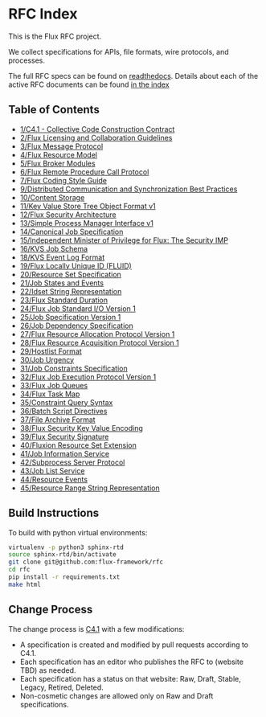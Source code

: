 RFC Index
=========

This is the Flux RFC project.

We collect specifications for APIs, file formats, wire protocols, and
processes.

The full RFC specs can be found on [readthedocs](https://flux-framework.readthedocs.io/projects/flux-rfc/en/latest).
Details about each of the active RFC documents can be found [in the index](index.rst)

Table of Contents
-----------------

- [1/C4.1 - Collective Code Construction Contract](spec_1.rst)
- [2/Flux Licensing and Collaboration Guidelines](spec_2.rst)
- [3/Flux Message Protocol](spec_3.rst)
- [4/Flux Resource Model](spec_4.rst)
- [5/Flux Broker Modules](spec_5.rst)
- [6/Flux Remote Procedure Call Protocol](spec_6.rst)
- [7/Flux Coding Style Guide](spec_7.rst)
- [9/Distributed Communication and Synchronization Best Practices](spec_9.rst)
- [10/Content Storage](spec_10.rst)
- [11/Key Value Store Tree Object Format v1](spec_11.rst)
- [12/Flux Security Architecture](spec_12.rst)
- [13/Simple Process Manager Interface v1](spec_13.rst)
- [14/Canonical Job Specification](spec_14.rst)
- [15/Independent Minister of Privilege for Flux: The Security IMP](spec_15.rst)
- [16/KVS Job Schema](spec_16.rst)
- [18/KVS Event Log Format](spec_18.rst)
- [19/Flux Locally Unique ID (FLUID)](spec_19.rst)
- [20/Resource Set Specification](spec_20.rst)
- [21/Job States and Events](spec_21.rst)
- [22/Idset String Representation](spec_22.rst)
- [23/Flux Standard Duration](spec_23.rst)
- [24/Flux Job Standard I/O Version 1](spec_24.rst)
- [25/Job Specification Version 1](spec_25.rst)
- [26/Job Dependency Specification](spec_26.rst)
- [27/Flux Resource Allocation Protocol Version 1](spec_27.rst)
- [28/Flux Resource Acquisition Protocol Version 1](spec_28.rst)
- [29/Hostlist Format](spec_29.rst)
- [30/Job Urgency](spec_30.rst)
- [31/Job Constraints Specification](spec_31.rst)
- [32/Flux Job Execution Protocol Version 1](spec_32.rst)
- [33/Flux Job Queues](spec_33.rst)
- [34/Flux Task Map](spec_34.rst)
- [35/Constraint Query Syntax](spec_35.rst)
- [36/Batch Script Directives](spec_36.rst)
- [37/File Archive Format](spec_37.rst)
- [38/Flux Security Key Value Encoding](spec_38.rst)
- [39/Flux Security Signature](spec_39.rst)
- [40/Fluxion Resource Set Extension](spec_40.rst)
- [41/Job Information Service](spec_41.rst)
- [42/Subprocess Server Protocol](spec_42.rst)
- [43/Job List Service](spec_43.rst)
- [44/Resource Events](spec_44.rst)
- [45/Resource Range String Representation](spec_45.rst)

Build Instructions
------------------

To build with python virtual environments:

```bash
virtualenv -p python3 sphinx-rtd
source sphinx-rtd/bin/activate
git clone git@github.com:flux-framework/rfc
cd rfc
pip install -r requirements.txt
make html
```


Change Process
--------------

The change process is [C4.1](spec_1.rst) with
a few modifications:

-   A specification is created and modified by pull requests according
    to C4.1.
-   Each specification has an editor who publishes the RFC to (website
    TBD) as needed.
-   Each specification has a status on that website: Raw, Draft, Stable,
    Legacy, Retired, Deleted.
-   Non-cosmetic changes are allowed only on Raw and Draft
    specifications.
